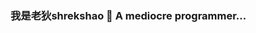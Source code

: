 ### 我是老狄shrekshao 👋 A mediocre programmer...
<!--
**shrekshao/shrekshao** is a ✨ _special_ ✨ repository because its `README.md` (this file) appears on your GitHub profile.
-->

